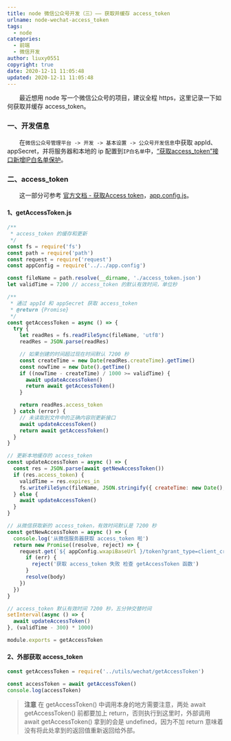 ```yaml
---
title: node 微信公众号开发（三）—— 获取并缓存 access_token
urlname: node-wechat-access_token
tags:
  - node
categories:
  - 前端
  - 微信开发
author: liuxy0551
copyright: true
date: 2020-12-11 11:05:48
updated: 2020-12-11 11:05:48
---
```


&emsp;&emsp;最近想用 node 写一个微信公众号的项目，建议全程 https，这里记录一下如何获取并缓存 access_token。

<!--more-->


### 一、开发信息

&emsp;&emsp;在`微信公众号管理平台 -> 开发 -> 基本设置 -> 公众号开发信息`中获取 appId、appSecret，并将服务器和本地的 ip 配置到`IP白名单`中，<a href="https://mp.weixin.qq.com/cgi-bin/announce?action=getannouncement&key=1495617578&version=1&lang=zh_CN&platform=2" target="_black">“获取access_token”接口新增IP白名单保护</a>。


### 二、access_token

&emsp;&emsp;这一部分可参考 <a href="https://developers.weixin.qq.com/doc/offiaccount/Basic_Information/Get_access_token.html" target="_black">官方文档 - 获取Access token</a>，<a href="https://liuxianyu.cn/article/node-wechat-base-koa.html#2-app-config-js" target="_black">app.config.js</a>。

#### 1、getAccessToken.js

``` javascript
/**
 * access_token 的缓存和更新
 */
const fs = require('fs')
const path = require('path')
const request = require('request')
const appConfig = require('../../app.config')

const fileName = path.resolve(__dirname, './access_token.json')
let validTime = 7200 // access_token 的默认有效时间，单位秒

/**
 * 通过 appId 和 appSecret 获取 access_token
 * @return {Promise}
 */
const getAccessToken = async () => {
  try {
    let readRes = fs.readFileSync(fileName, 'utf8')
    readRes = JSON.parse(readRes)

    // 如果创建的时间超过现在时间默认 7200 秒
    const createTime = new Date(readRes.createTime).getTime()
    const nowTime = new Date().getTime()
    if ((nowTime - createTime) / 1000 >= validTime) {
      await updateAccessToken()
      return await getAccessToken()
    }

    return readRes.access_token
  } catch (error) {
    // 未读取到文件中的正确内容则更新接口
    await updateAccessToken()
    return await getAccessToken()
  }
}

// 更新本地缓存的 access_token
const updateAccessToken = async () => {
  const res = JSON.parse(await getNewAccessToken())
  if (res.access_token) {
    validTime = res.expires_in
    fs.writeFileSync(fileName, JSON.stringify({ createTime: new Date(), ...res }))
  } else {
    await updateAccessToken()
  }
}

// 从微信获取新的 access_token，有效时间默认是 7200 秒
const getNewAccessToken = async () => {
  console.log('从微信服务器获取 access_token 啦')
  return new Promise((resolve, reject) => {
    request.get(`${ appConfig.wxapiBaseUrl }/token?grant_type=client_credential&appId=${ appConfig.appId }&secret=${ appConfig.appSecret }`, (err, res, body) => {
      if (err) {
        reject('获取 access_token 失败 检查 getAccessToken 函数')
      }
      resolve(body)
    })
  })
}

// access_token 默认有效时间 7200 秒，五分钟交替时间
setInterval(async () => {
  await updateAccessToken()
}, (validTime - 300) * 1000)

module.exports = getAccessToken
```

#### 2、外部获取 access_token

``` javascript
const getAccessToken = require('../utils/wechat/getAccessToken')

const accessToken = await getAccessToken()
console.log(accessToken)
```

>**注意**
>  在 getAccessToken() 中调用本身的地方需要注意，两处 await getAccessToken() 前都要加上 return，否则执行到这里时，外部调用 await getAccessToken() 拿到的会是 undefined，因为不加 return 意味着没有将此处拿到的返回值重新返回给外部。
